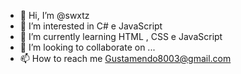 - 👋 Hi, I’m @swxtz
- 👀 I’m interested in  C# e JavaScript
- 🌱 I’m currently learning HTML , CSS e JavaScript
- 💞️ I’m looking to collaborate on ...
- 📫 How to reach me Gustamendo8003@gmail.com